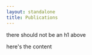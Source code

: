 ```yaml
---
layout: standalone
title: Publications
---
```


there should not be an h1 above

here's the content
